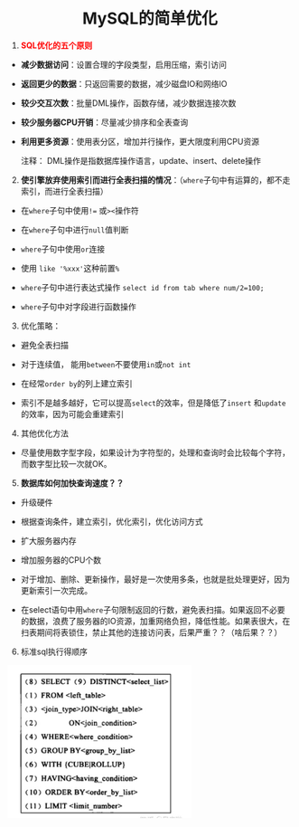 # <center>MySQL的简单优化</center>

1. <font color='red'>**SQL优化的五个原则**</font>

 - **减少数据访问**：设置合理的字段类型，启用压缩，索引访问

 - **返回更少的数据**：只返回需要的数据，减少磁盘IO和网络IO

 - **较少交互次数**：批量DML操作，函数存储，减少数据连接次数

 - **较少服务器CPU开销**：尽量减少排序和全表查询

 - **利用更多资源**：使用表分区，增加并行操作，更大限度利用CPU资源

   

   注释： DML操作是指数据库操作语言，update、insert、delete操作

   

2. **使引擎放弃使用索引而进行全表扫描的情况**：（`where`子句中有运算的，都不走索引，而进行全表扫描）

- 在`where`子句中使用`!=` 或`><`操作符

- 在`where`子句中进行`null`值判断

- `where`子句中使用`or`连接

- 使用 `like '%xxx'`这种前置`%`

- `where`子句中进行表达式操作 `select id from tab where num/2=100;`

- `where`子句中对字段进行函数操作

  

3. 优化策略：

- 避免全表扫描

- 对于连续值， 能用`between`不要使用`in`或`not int`

- 在经常`order by`的列上建立索引

- 索引不是越多越好，它可以提高`select`的效率，但是降低了`insert` 和`update`的效率，因为可能会重建索引

  

4. 其他优化方法

- 尽量使用数字型字段，如果设计为字符型的，处理和查询时会比较每个字符，而数字型比较一次就OK。

  

5. **数据库如何加快查询速度？？**

- 升级硬件

- 根据查询条件，建立索引，优化索引，优化访问方式

- 扩大服务器内存

- 增加服务器的CPU个数

- 对于增加、删除、更新操作，最好是一次使用多条，也就是批处理更好，因为更新索引一次完成。

- 在select语句中用`where`子句限制返回的行数，避免表扫描。如果返回不必要的数据，浪费了服务器的IO资源，加重网络负担，降低性能。如果表很大，在扫表期间将表锁住，禁止其他的连接访问表，后果严重？？（啥后果？？）

  

6. 标准sql执行得顺序

   

![image-20210908093743195](MySQL简单优化.assets/image-20210908093743195.png)

